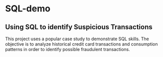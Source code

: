 # SQL-demo
## Using SQL to identify Suspicious Transactions

This project uses a popular case study to demonstrate SQL skills. The objective is to analyze historical credit card transactions and consumption patterns in order to identify possible fraudulent transactions.

